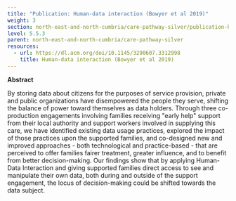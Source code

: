 ```yaml
---
title: "Publication: Human-data interaction (Bowyer et al 2019)"
weight: 3
section: north-east-and-north-cumbria/care-pathway-silver/publication-human-data-interaction-bowyer-et-al-2019
level: 5.5.3
parent: north-east-and-north-cumbria/care-pathway-silver
resources:
  - url: https://dl.acm.org/doi/10.1145/3290607.3312998
    title: Human-data interaction (Bowyer et al 2019)
---
```


**Abstract**

By storing data about citizens for the purposes of service provision, private and public organizations have disempowered the people they serve, shifting the balance of power toward themselves as data holders. Through three co-production engagements involving families receiving "early help" support from their local authority and support workers involved in supplying this care, we have identified existing data usage practices, explored the impact of those practices upon the supported families, and co-designed new and improved approaches - both technological and practice-based - that are perceived to offer families fairer treatment, greater influence, and to benefit from better decision-making. Our findings show that by applying Human-Data Interaction and giving supported families direct access to see and manipulate their own data, both during and outside of the support engagement, the locus of decision-making could be shifted towards the data subject.
